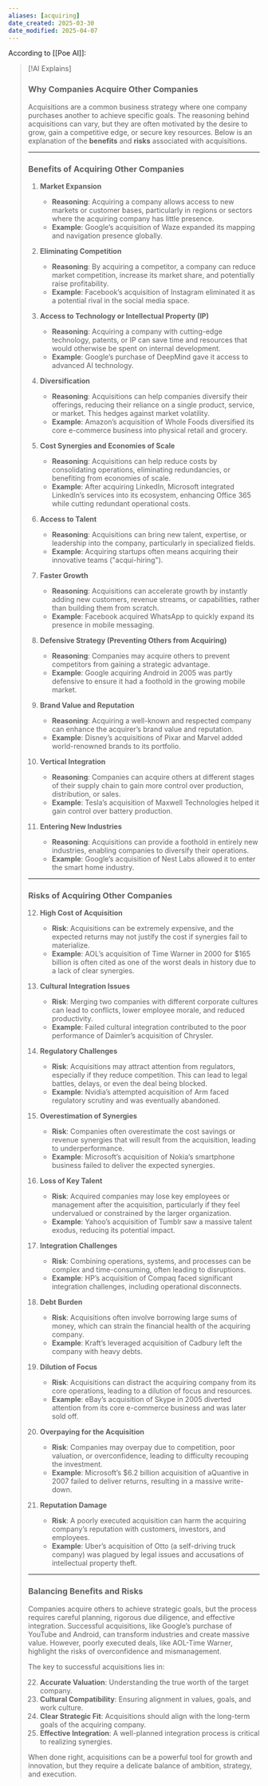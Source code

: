 ```yaml
---
aliases: [acquiring]
date_created: 2025-03-30
date_modified: 2025-04-07
---
```


According to [[Poe AI]]:

> [!AI Explains]
> ### **Why Companies Acquire Other Companies**
> 
> Acquisitions are a common business strategy where one company purchases another to achieve specific goals. The reasoning behind acquisitions can vary, but they are often motivated by the desire to grow, gain a competitive edge, or secure key resources. Below is an explanation of the **benefits** and **risks** associated with acquisitions.
> 
> ---
> 
> ### **Benefits of Acquiring Other Companies**
> 
> 1. **Market Expansion**
>     
>     - **Reasoning**: Acquiring a company allows access to new markets or customer bases, particularly in regions or sectors where the acquiring company has little presence.
>     - **Example**: Google’s acquisition of Waze expanded its mapping and navigation presence globally.
> 2. **Eliminating Competition**
>     
>     - **Reasoning**: By acquiring a competitor, a company can reduce market competition, increase its market share, and potentially raise profitability.
>     - **Example**: Facebook’s acquisition of Instagram eliminated it as a potential rival in the social media space.
> 3. **Access to Technology or Intellectual Property (IP)**
>     
>     - **Reasoning**: Acquiring a company with cutting-edge technology, patents, or IP can save time and resources that would otherwise be spent on internal development.
>     - **Example**: Google’s purchase of DeepMind gave it access to advanced AI technology.
> 4. **Diversification**
>     
>     - **Reasoning**: Acquisitions can help companies diversify their offerings, reducing their reliance on a single product, service, or market. This hedges against market volatility.
>     - **Example**: Amazon’s acquisition of Whole Foods diversified its core e-commerce business into physical retail and grocery.
> 5. **Cost Synergies and Economies of Scale**
>     
>     - **Reasoning**: Acquisitions can help reduce costs by consolidating operations, eliminating redundancies, or benefiting from economies of scale.
>     - **Example**: After acquiring LinkedIn, Microsoft integrated LinkedIn’s services into its ecosystem, enhancing Office 365 while cutting redundant operational costs.
> 6. **Access to Talent**
>     
>     - **Reasoning**: Acquisitions can bring new talent, expertise, or leadership into the company, particularly in specialized fields.
>     - **Example**: Acquiring startups often means acquiring their innovative teams ("acqui-hiring").
> 7. **Faster Growth**
>     
>     - **Reasoning**: Acquisitions can accelerate growth by instantly adding new customers, revenue streams, or capabilities, rather than building them from scratch.
>     - **Example**: Facebook acquired WhatsApp to quickly expand its presence in mobile messaging.
> 8. **Defensive Strategy (Preventing Others from Acquiring)**
>     
>     - **Reasoning**: Companies may acquire others to prevent competitors from gaining a strategic advantage.
>     - **Example**: Google acquiring Android in 2005 was partly defensive to ensure it had a foothold in the growing mobile market.
> 9. **Brand Value and Reputation**
>     
>     - **Reasoning**: Acquiring a well-known and respected company can enhance the acquirer’s brand value and reputation.
>     - **Example**: Disney’s acquisitions of Pixar and Marvel added world-renowned brands to its portfolio.
> 10. **Vertical Integration**
>     
>     - **Reasoning**: Companies can acquire others at different stages of their supply chain to gain more control over production, distribution, or sales.
>     - **Example**: Tesla’s acquisition of Maxwell Technologies helped it gain control over battery production.
> 11. **Entering New Industries**
>     
>     - **Reasoning**: Acquisitions can provide a foothold in entirely new industries, enabling companies to diversify their operations.
>     - **Example**: Google’s acquisition of Nest Labs allowed it to enter the smart home industry.
> 
> ---
> 
> ### **Risks of Acquiring Other Companies**
> 
> 12. **High Cost of Acquisition**
>     
>     - **Risk**: Acquisitions can be extremely expensive, and the expected returns may not justify the cost if synergies fail to materialize.
>     - **Example**: AOL’s acquisition of Time Warner in 2000 for $165 billion is often cited as one of the worst deals in history due to a lack of clear synergies.
> 13. **Cultural Integration Issues**
>     
>     - **Risk**: Merging two companies with different corporate cultures can lead to conflicts, lower employee morale, and reduced productivity.
>     - **Example**: Failed cultural integration contributed to the poor performance of Daimler’s acquisition of Chrysler.
> 14. **Regulatory Challenges**
>     
>     - **Risk**: Acquisitions may attract attention from regulators, especially if they reduce competition. This can lead to legal battles, delays, or even the deal being blocked.
>     - **Example**: Nvidia’s attempted acquisition of Arm faced regulatory scrutiny and was eventually abandoned.
> 15. **Overestimation of Synergies**
>     
>     - **Risk**: Companies often overestimate the cost savings or revenue synergies that will result from the acquisition, leading to underperformance.
>     - **Example**: Microsoft’s acquisition of Nokia’s smartphone business failed to deliver the expected synergies.
> 16. **Loss of Key Talent**
>     
>     - **Risk**: Acquired companies may lose key employees or management after the acquisition, particularly if they feel undervalued or constrained by the larger organization.
>     - **Example**: Yahoo’s acquisition of Tumblr saw a massive talent exodus, reducing its potential impact.
> 17. **Integration Challenges**
>     
>     - **Risk**: Combining operations, systems, and processes can be complex and time-consuming, often leading to disruptions.
>     - **Example**: HP’s acquisition of Compaq faced significant integration challenges, including operational disconnects.
> 18. **Debt Burden**
>     
>     - **Risk**: Acquisitions often involve borrowing large sums of money, which can strain the financial health of the acquiring company.
>     - **Example**: Kraft’s leveraged acquisition of Cadbury left the company with heavy debts.
> 19. **Dilution of Focus**
>     
>     - **Risk**: Acquisitions can distract the acquiring company from its core operations, leading to a dilution of focus and resources.
>     - **Example**: eBay’s acquisition of Skype in 2005 diverted attention from its core e-commerce business and was later sold off.
> 20. **Overpaying for the Acquisition**
>     
>     - **Risk**: Companies may overpay due to competition, poor valuation, or overconfidence, leading to difficulty recouping the investment.
>     - **Example**: Microsoft’s $6.2 billion acquisition of aQuantive in 2007 failed to deliver returns, resulting in a massive write-down.
> 21. **Reputation Damage**
>     
>     - **Risk**: A poorly executed acquisition can harm the acquiring company’s reputation with customers, investors, and employees.
>     - **Example**: Uber’s acquisition of Otto (a self-driving truck company) was plagued by legal issues and accusations of intellectual property theft.
> 
> ---
> 
> ### **Balancing Benefits and Risks**
> 
> Companies acquire others to achieve strategic goals, but the process requires careful planning, rigorous due diligence, and effective integration. Successful acquisitions, like Google’s purchase of YouTube and Android, can transform industries and create massive value. However, poorly executed deals, like AOL-Time Warner, highlight the risks of overconfidence and mismanagement.
> 
> The key to successful acquisitions lies in:
> 
> 22. **Accurate Valuation**: Understanding the true worth of the target company.
> 23. **Cultural Compatibility**: Ensuring alignment in values, goals, and work culture.
> 24. **Clear Strategic Fit**: Acquisitions should align with the long-term goals of the acquiring company.
> 25. **Effective Integration**: A well-planned integration process is critical to realizing synergies.
> 
> When done right, acquisitions can be a powerful tool for growth and innovation, but they require a delicate balance of ambition, strategy, and execution.